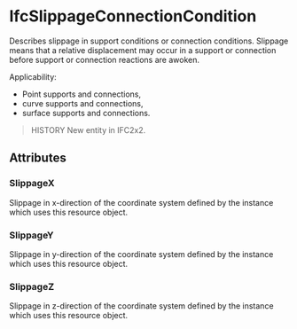 # IfcSlippageConnectionCondition

Describes slippage in support conditions or connection conditions. Slippage means that a relative displacement may occur in a support or connection before support or connection reactions are awoken.
<!-- end of short definition -->

Applicability:

* Point supports and connections,
* curve supports and connections,
* surface supports and connections.

> HISTORY New entity in IFC2x2.

## Attributes

### SlippageX
Slippage in x-direction of the coordinate system defined by the instance which uses this resource object.

### SlippageY
Slippage in y-direction of the coordinate system defined by the instance which uses this resource object.

### SlippageZ
Slippage in z-direction of the coordinate system defined by the instance which uses this resource object.
